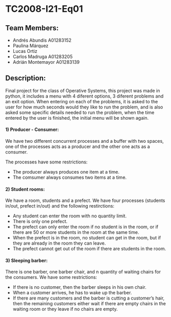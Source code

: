 # TC2008-I21-Eq01

## Team Members:
  - Andrés Abundis      A01283152
  - Paulina Márquez     
  - Lucas Ortiz         
  - Carlos Madruga      A01283205
  - Adrián Montemayor   A01283139

## Description:
Final project for the class of Operative Systems, this project was made in python, it includes a menu with 4 diferent options, 3 diferent problems and an exit option. When entering on each of the problems, it is asked to the user for how much seconds would they like to run the problem, and is also asked some specific details needed to run the problem, when the time entered by the user is finished, the initial menu will be shown again. 

#### 1) Producer - Consumer:
We have two different concurrent processes and a buffer with two spaces, one of the processes acts as a producer and the other one acts as a consumer.

The processes have some restrictions:

* The producer always produces one item at a time. 
* The comsumer always consumes two items at a time.

#### 2) Student rooms:
We have a room, students and a prefect. We have four processes (students in/out, prefect in/out) and the following restirctions:

* Any student can enter the room with no quantity limit.
* There is only one prefect.
* The prefect can only enter the room if no student is in the room, or if there are 50 or more students in the room at the same time. 
* When the prefect is in the room, no student can get in the room, but if they are already in the room they can leave.
* The prefect cannot get out of the room if there are students in the room. 

#### 3) Sleeping barber:
There is one barber, one barber chair, and n quantity of waiting chairs for the consumers. We have some restrictions:

* If there is no customer, then the barber sleeps in his own chair.
* When a customer arrives, he has to wake up the barber.
* If there are many customers and the barber is cutting a customer’s hair, then the remaining customers either wait if there are empty chairs in the waiting room or they leave if no chairs are empty.
